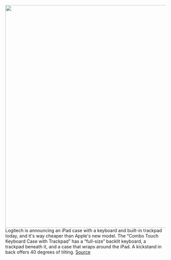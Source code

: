 <img src='https://cdn.vox-cdn.com/thumbor/AhaAh6CneCgcf8ZO-i-RfvdXr88=/0x0:1373x915/1200x800/filters:focal(578x349:796x567)/cdn.vox-cdn.com/uploads/chorus_image/image/66518359/logitechkeyboard.0.jpg' width='700px' /><br/>
Logitech is announcing an iPad case with a keyboard and built-in trackpad today, and it's way cheaper than Apple's new model. The “Combo Touch Keyboard Case with Trackpad” has a “full-size” backlit keyboard, a trackpad beneath it, and a case that wraps around the iPad. A kickstand in back offers 40 degrees of tilting.
<a href='https://www.theverge.com/2020/3/18/21185063/logitech-ipad-keyboard-trackpad-case-announced-price-release-date'> Source <a/>